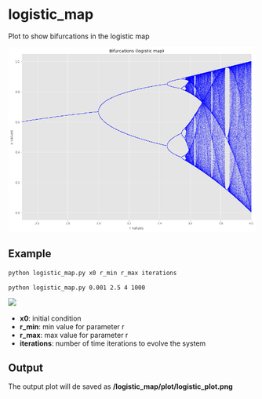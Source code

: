 # logistic_map
Plot to show bifurcations in the logistic map

![Logistic Plot](/logistic_map/images/logistic_plot.png)

## Example
```
python logistic_map.py x0 r_min r_max iterations
```
```
python logistic_map.py 0.001 2.5 4 1000
```
<img src="https://render.githubusercontent.com/render/math?math=f(x) = rx(1-x)">

* **x0**: initial condition
* **r_min**: min value for parameter r
* **r_max**: max value for parameter r
* **iterations**: number of time iterations to evolve the system

## Output
The output plot will de saved as **/logistic_map/plot/logistic_plot.png**
